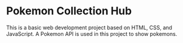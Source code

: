 # Pokemon Collection Hub
This is a basic web development project based on HTML, CSS, and JavaScript. A Pokemon API is used in this project to show pokemons.

